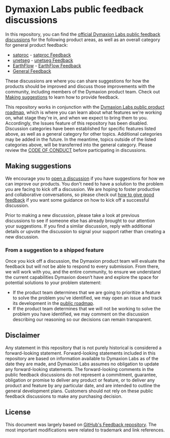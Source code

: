 # Dymaxion Labs public feedback discussions

In this repository, you can find the [official Dymaxion Labs public feedback discussions](https://github.com/dymaxionlabs/feedback/discussions) for the following product areas, as well as an overall category for general product feedback:

- [satproc](https://github.com/dymaxionlabs/satproc) - [satproc Feedback](https://github.com/dymaxionlabs/feedback/discussions/categories/satproc-feedback)
- [unetseg](https://github.com/dymaxionlabs/unetseg) - [unetseg Feedback](https://github.com/dymaxionlabs/feedback/discussions/categories/unetsetg-feedback)
- [EarthFlow](https://github.com/dymaxionlabs/earthflow) - [EarthFlow Feedback](https://github.com/dymaxionlabs/feedback/discussions/categories/earthflow-feedback)
- [General Feedback](https://github.com/dymaxionlabs/feedback/discussions/categories/general-feedback)

These discussions are where you can share suggestions for how the products should be improved and discuss those improvements with the community, including members of the Dymaxion product team. Check out [Making suggestions](#making-suggestions) to learn how to provide feedback.

This repository works in conjunction with the [Dymaxion Labs public product roadmap](https://github.com/dymaxionlabs/roadmap), which is where you can learn about what features we're working on, what stage they're in, and when we expect to bring them to you. Accordingly, the Issues feature of this repository has been disabled. Discussion categories have been established for specific features listed above, as well as a general category for other topics. Additional categories may be added in the future. In the meantime, topics outside of the listed categories above, will be transferred into the general category. Please review the [CODE OF CONDUCT](CODE_OF_CONDUCT.md) before participating in discussions.

## Making suggestions

We encourage you to [open a discussion](https://github.com/dymaxionlabs/feedback/discussions) if you have suggestions for how we can improve our products. You don't need to have a solution to the problem you are facing to kick off a discussion. We are hoping to foster productive and collaborative conversations, so please check out [how to give good feedback](https://github.com/dymaxionlabs/feedback/discussions/1) if you want some guidance on how to kick off a successful discussion.

Prior to making a new discussion, please take a look at previous discussions to see if someone else has already brought to our attention your suggestions. If you find a similar discussion, reply with additional details or upvote the discussion to signal your support rather than creating a new discussion.

### From a suggestion to a shipped feature

Once you kick off a discussion, the Dymaxion product team will evaluate the feedback but will not be able to respond to every submission. From there, we will work with you, and the entire community, to ensure we understand the current capabilities Dymaxion doesn’t have and explore the space for potential solutions to your problem statement:

- If the product team determines that we are going to prioritize a feature to solve the problem you've identified, we may open an issue and track its development in the [public roadmap](https://github.com/dymaxionlabs/roadmap).
- If the product team determines that we will not be working to solve the problem you have identified, we may comment on the discussion describing our reasoning so our decisions can remain transparent.

## Disclaimer

Any statement in this repository that is not purely historical is considered a forward-looking statement. Forward-looking statements included in this repository are based on information available to Dymaxion Labs as of the date they are made, and Dymaxion Labs assumes no obligation to update any forward-looking statements. The forward-looking comments in the public feedback discussions do not represent a commitment, guarantee, obligation or promise to deliver any product or feature, or to deliver any product and feature by any particular date, and are intended to outline the general development plans. Customers should not rely on these public feedback discussions to make any purchasing decision.

## License

This document was largely based on [GitHub's Feedback repository](https://github.com/github/feedback). The most important modifications were related to trademark and link references.
